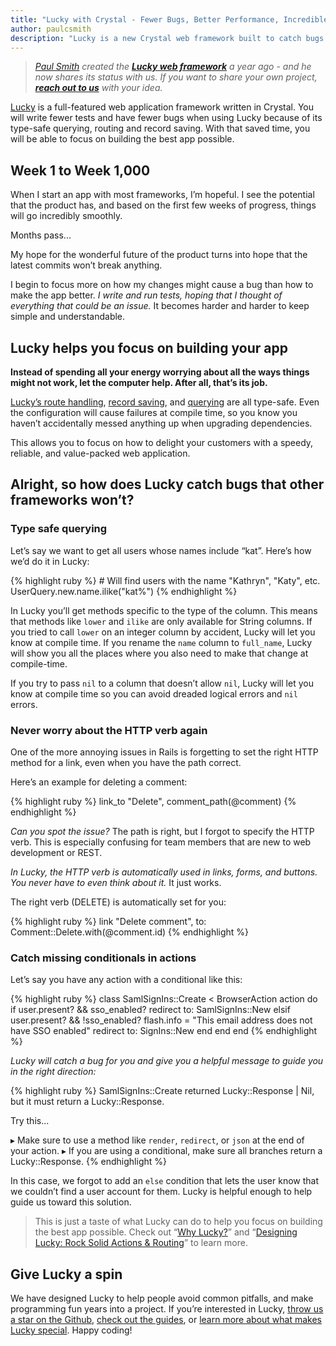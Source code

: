 ```yaml
---
title: "Lucky with Crystal - Fewer Bugs, Better Performance, Incredible Productivity"
author: paulcsmith
description: "Lucky is a new Crystal web framework built to catch bugs at compile time, return responses incredibly quickly, and help you write maintainable code."
---
```


> _[Paul Smith](https://github.com/paulcsmith) created the [**Lucky web framework**](https://luckyframework.org/) a year ago - and he now shares its status with us. If you want to share your own project, [**reach out to us**](http://twitter.com/intent/tweet?text=@CrystalLanguage%20I%20want%20to%20write%20about...) with your idea._

[Lucky](https://luckyframework.org) is a full-featured web application framework written in Crystal. You will write fewer tests and have fewer bugs when using Lucky because of its type-safe querying, routing and record saving. With that saved time, you will be able to focus on building the best app possible.

## Week 1 to Week 1,000

When I start an app with most frameworks, I’m hopeful. I see the potential that the product has, and based on the first few weeks of progress, things will go incredibly smoothly.

Months pass...

My hope for the wonderful future of the product turns into hope that the latest commits won’t break anything.

I begin to focus more on how my changes might cause a bug than how to make the app better. *I write and run tests, hoping that I thought of everything that could be an issue.* It  becomes harder and harder to keep simple and understandable.

## Lucky helps you focus on building your app

**Instead of spending all your energy worrying about all the ways things might not work, let the computer help. After all, that’s its job.**

[Lucky’s route handling](https://robots.thoughtbot.com/designing-lucky-actions-routing), [record saving](https://luckyframework.org/guides/saving-with-forms/), and [querying](https://luckyframework.org/guides/querying-the-database/) are all type-safe. Even the configuration will cause failures at compile time, so you know you haven’t accidentally messed anything up when upgrading dependencies.

This  allows you to focus on how to delight your customers with a speedy, reliable, and value-packed web application.

## Alright, so how does Lucky catch bugs that other frameworks won’t?

### Type safe querying

Let’s say we want to get all users whose names include “kat”. Here’s how we’d do it in Lucky:

<div class="code_section">
{% highlight ruby %}
# Will find users with the name "Kathryn", "Katy", etc.
UserQuery.new.name.ilike("kat%")
{% endhighlight %}
</div>

In Lucky you’ll get methods specific to the type of the column. This means that methods like  `lower` and `ilike` are only available for String columns. If you tried to call `lower` on an integer column by accident, Lucky will let you know at compile time. If you rename the `name` column to `full_name`, Lucky will show you all the places where you also need to make that change at compile-time.

If you try to pass `nil` to a column that doesn’t allow `nil`, Lucky will let you know at compile time so you can avoid dreaded logical errors and `nil` errors.

### Never worry about the HTTP verb again

One of the more annoying issues in Rails is forgetting to set the right HTTP method for a link, even when you have the path correct.

Here’s an example for deleting a comment:

<div class="code_section">
{% highlight ruby %}
link_to "Delete", comment_path(@comment)
{% endhighlight %}
</div>

*Can you spot the issue?* The path is right, but I forgot to specify the HTTP verb. This is especially confusing for team members that are new to web development or REST.

*In Lucky, the HTTP verb is automatically used in links, forms, and buttons. You never have to even think about it.* It just works.

The right verb (DELETE) is automatically set for you:

<div class="code_section">
{% highlight ruby %}
link "Delete comment", to: Comment::Delete.with(@comment.id)
{% endhighlight %}
</div>

### Catch missing conditionals in actions

Let’s say you have any action with a conditional like this:

<div class="code_section">
{% highlight ruby %}
class SamlSignIns::Create < BrowserAction
  action do
    if user.present? && sso_enabled?
      redirect to: SamlSignIns::New
    elsif user.present? && !sso_enabled?
      flash.info = "This email address does not have SSO enabled"
      redirect to: SignIns::New
    end
  end
end
{% endhighlight %}
</div>

*Lucky will catch a bug for you and give you a helpful message to guide you in the right direction:*

<div class="code_section">
{% highlight ruby %}
SamlSignIns::Create returned Lucky::Response | Nil, but it must return a Lucky::Response.

Try this...

  ▸ Make sure to use a method like `render`, `redirect`, or `json` at the end of your action.
  ▸ If you are using a conditional, make sure all branches return a Lucky::Response.
{% endhighlight %}
</div>

In this case, we forgot to add an `else` condition that lets the user know that we couldn’t find a user account for them. Lucky is helpful enough to help guide us toward this solution.

> This is just a taste of what Lucky can do to help you focus on building the best app possible. Check out “[Why Lucky?](https://luckyframework.org/why-lucky)” and “[Designing Lucky: Rock Solid Actions & Routing](https://robots.thoughtbot.com/designing-lucky-actions-routing)” to learn more.


## Give Lucky a spin

We have designed Lucky to help people avoid common pitfalls, and make programming fun years into a project. If you’re interested in Lucky, [throw us a star on the Github](https://github.com/luckyframework/lucky), [check out the guides](https://luckyframework.org/guides/), or [learn more about what makes Lucky special](https://luckyframework.org/why-lucky/). Happy coding!
